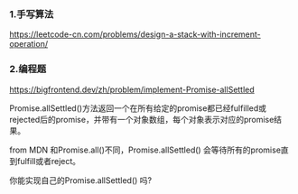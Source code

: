 
### 1.手写算法

https://leetcode-cn.com/problems/design-a-stack-with-increment-operation/


### 2.编程题

https://bigfrontend.dev/zh/problem/implement-Promise-allSettled

Promise.allSettled()方法返回一个在所有给定的promise都已经fulfilled或rejected后的promise，并带有一个对象数组，每个对象表示对应的promise结果。

from MDN
和Promise.all()不同，Promise.allSettled() 会等待所有的promise直到fulfill或者reject。

你能实现自己的Promise.allSettled() 吗?